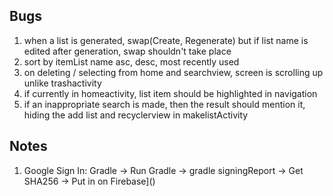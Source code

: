 ## Bugs
1. when a list is generated, swap(Create, Regenerate)
but if list name is edited after generation, swap shouldn't take place
2. sort by itemList name asc, desc, most recently used
3. on deleting / selecting from home and searchview, screen is scrolling up unlike trashactivity 
4. if currently in homeactivity, list item should be highlighted in navigation
5. if an inappropriate search is made, then the result should mention it, hiding the add list and recyclerview in makelistActivity


## Notes
1. Google Sign In: Gradle -> Run Gradle -> gradle signingReport -> Get SHA256 -> Put in on Firebase]()
